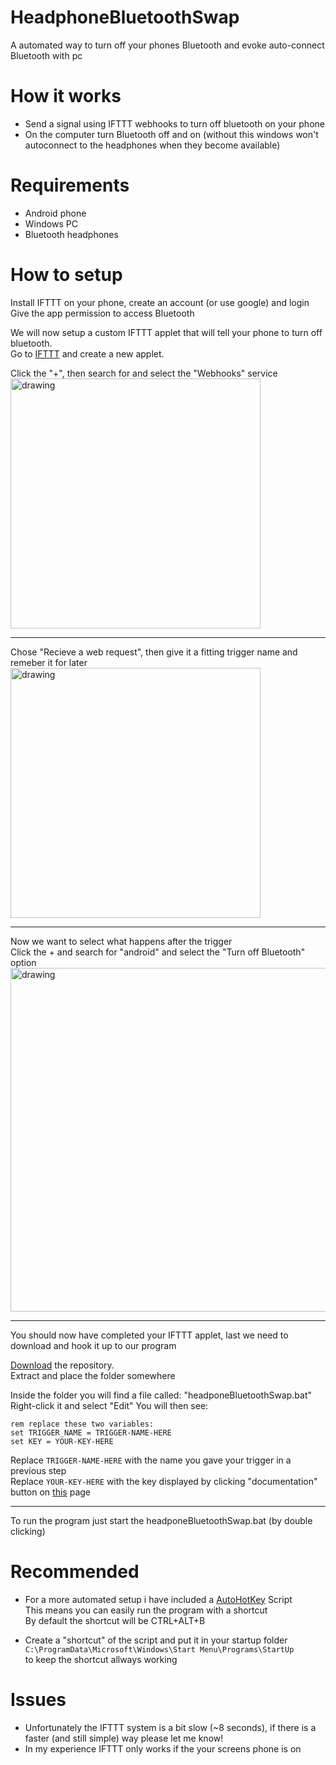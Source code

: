 # HeadphoneBluetoothSwap
A automated way to turn off your phones Bluetooth and evoke auto-connect Bluetooth with pc

# How it works
- Send a signal using IFTTT webhooks to turn off bluetooth on your phone  
- On the computer turn Bluetooth off and on (without this windows won't autoconnect to the headphones when they become available)


# Requirements
 
 - Android phone
 - Windows PC
 - Bluetooth headphones

# How to setup


Install IFTTT on your phone, create an account (or use google) and login  
Give the app permission to access Bluetooth

We will now setup a custom IFTTT applet that will tell your phone to turn off bluetooth.  
Go to [IFTTT](https://ifttt.com/create) and create a new applet.


Click the "+", then search for and select the "Webhooks" service  
<img src="https://i.imgur.com/QqeDpBx.png" alt="drawing" width="400"/>

___________________________________



Chose "Recieve a web request", then give it a fitting trigger name and remeber it for later
<img src="https://i.imgur.com/IrsL1Qq.png" alt="drawing" width="400"/>

___________________________________


Now we want to select what happens after the trigger  
Click the + and search for "android" and select the "Turn off Bluetooth" option
<img src="https://i.imgur.com/PrUTGcB.png" alt="drawing" width="550"/>
___________________________________

You should now have completed your IFTTT applet, last we need to download and hook it up to our program  


[Download](https://drive.google.com/uc?export=download&id=1YBun-iPZA-wCy_Xr86BHUriPWVuWVae9) the repository.  
Extract and place the folder somewhere  

Inside the folder you will find a file called: "headponeBluetoothSwap.bat"
Right-click it and select "Edit"
You will then see:

```batch
rem replace these two variables:
set TRIGGER_NAME = TRIGGER-NAME-HERE
set KEY = YOUR-KEY-HERE
```

Replace `TRIGGER-NAME-HERE` with the name you gave your trigger in a previous step  
Replace `YOUR-KEY-HERE` with the key displayed by clicking "documentation" button on [this](https://ifttt.com/maker_webhooks) page

___________________________________

To run the program just start the headponeBluetoothSwap.bat (by double clicking)  

# Recommended
- For a more automated setup i have included a [AutoHotKey](https://www.autohotkey.com/) Script  
This means you can easily run the program with a shortcut  
By default the shortcut will be CTRL+ALT+B

- Create a "shortcut" of the script and put it in your startup folder  
`C:\ProgramData\Microsoft\Windows\Start Menu\Programs\StartUp`  
to keep the shortcut allways working 

# Issues
- Unfortunately the IFTTT system is a bit slow (~8 seconds), if there is a faster (and still simple) way please let me know!
- In my experience IFTTT only works if the your screens phone is on
